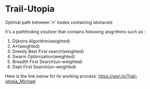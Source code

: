 # Trail-Utopia
  Optimal path between 'n' nodes containing obstacels

 
 It's a pathfinding visulizer that contains following alogrithms such as :
 1. Dijkstra Algorithm(weighted)
 2. A*(weighted)
 3. Greedy Best First search(weighted)
 4. Swarm Optimization(weighted)
 5. Breadth First Search(un-weighted)
 6. Dept First Search(un-weighted)

Here is the link below for its working process:
https://sprl.in/Trail-utopia_Michael


 
